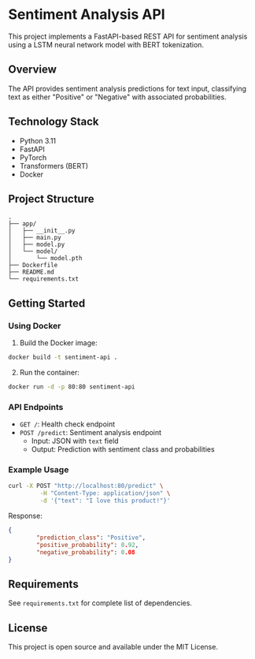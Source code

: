 # Sentiment Analysis API

This project implements a FastAPI-based REST API for sentiment analysis using a LSTM neural network model with BERT tokenization.

## Overview

The API provides sentiment analysis predictions for text input, classifying text as either "Positive" or "Negative" with associated probabilities.

## Technology Stack

- Python 3.11
- FastAPI
- PyTorch
- Transformers (BERT)
- Docker

## Project Structure

```
.
├── app/
│   ├── __init__.py
│   ├── main.py
│   ├── model.py
│   └── model/
│       └── model.pth
├── Dockerfile
├── README.md
└── requirements.txt
```

## Getting Started

### Using Docker

1. Build the Docker image:
```bash
docker build -t sentiment-api .
```

2. Run the container:
```bash
docker run -d -p 80:80 sentiment-api
```

### API Endpoints

- `GET /`: Health check endpoint
- `POST /predict`: Sentiment analysis endpoint
    - Input: JSON with `text` field
    - Output: Prediction with sentiment class and probabilities

### Example Usage

```bash
curl -X POST "http://localhost:80/predict" \
         -H "Content-Type: application/json" \
         -d '{"text": "I love this product!"}'
```

Response:
```json
{
        "prediction_class": "Positive",
        "positive_probability": 0.92,
        "negative_probability": 0.08
}
```

## Requirements

See `requirements.txt` for complete list of dependencies.

## License

This project is open source and available under the MIT License.